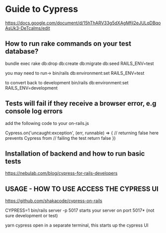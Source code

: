 # Guide to Cypress
https://docs.google.com/document/d/15hThARV33g5dXAgMfjl2eJULqDBqoAsUk3-DeTcaIms/edit

## How to run rake commands on your test database?

bundle exec rake db:drop db:create db:migrate db:seed RAILS_ENV=test

you may need to run-> bin/rails db:environment:set RAILS_ENV=test

to convert back to development
bin/rails db:environment:set RAILS_ENV=development
## Tests will fail if they receive a browser error, e.g console log errors
add the following code to your on-rails.js

Cypress.on('uncaught:exception', (err, runnable) => {
  // returning false here prevents Cypress from
  // failing the test
  return false
})

## Installation of backend and how to run basic tests
https://nebulab.com/blog/cypress-for-rails-developers


## USAGE - HOW TO USE ACCESS THE CYPRESS UI
https://github.com/shakacode/cypress-on-rails

CYPRESS=1 bin/rails server -p 5017
starts your server on port 5017* (not sure development or test)

yarn cypress open
in a separate terminal, this starts up the cypress UI

